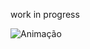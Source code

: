 work in progress

![Animação](https://user-images.githubusercontent.com/65919238/160046726-d5932f52-8e3c-490e-ac15-aa978f88c494.gif)
